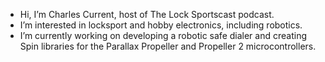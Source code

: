 - Hi, I’m Charles Current, host of The Lock Sportscast podcast.
- I’m interested in locksport and hobby electronics, including robotics.
- I’m currently working on developing a robotic safe dialer and creating Spin libraries for the Parallax Propeller and Propeller 2 microcontrollers.

<!---
currentc57/currentc57 is a ✨ special ✨ repository because its `README.md` (this file) appears on your GitHub profile.
You can click the Preview link to take a look at your changes.
--->
